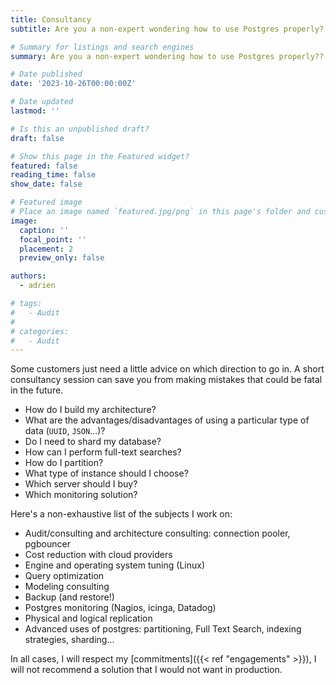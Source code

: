 ```yaml
---
title: Consultancy
subtitle: Are you a non-expert wondering how to use Postgres properly?

# Summary for listings and search engines
summary: Are you a non-expert wondering how to use Postgres properly??

# Date published
date: '2023-10-26T00:00:00Z'

# Date updated
lastmod: ''

# Is this an unpublished draft?
draft: false

# Show this page in the Featured widget?
featured: false
reading_time: false
show_date: false

# Featured image
# Place an image named `featured.jpg/png` in this page's folder and customize its options here.
image:
  caption: ''
  focal_point: ''
  placement: 2
  preview_only: false

authors:
  - adrien

# tags:
#   - Audit
# 
# categories:
#   - Audit
---
```


Some customers just need a little advice on which direction to go in.
A short consultancy session can save you from making mistakes that could be fatal in the future.


* How do I build my architecture?
* What are the advantages/disadvantages of using a particular type of data (`UUID`, `JSON`...)?
* Do I need to shard my database?
* How can I perform full-text searches?
* How do I partition?
* What type of instance should I choose?
* Which server should I buy?
* Which monitoring solution?

Here's a non-exhaustive list of the subjects I work on:

* Audit/consulting and architecture consulting: connection pooler, pgbouncer
* Cost reduction with cloud providers
* Engine and operating system tuning (Linux)
* Query optimization
* Modeling consulting
* Backup (and restore!)
* Postgres monitoring (Nagios, icinga, Datadog)
* Physical and logical replication
* Advanced uses of postgres: partitioning, Full Text Search, indexing strategies, sharding...


In all cases, I will respect my [commitments]({{< ref "engagements" >}}), I will not recommend a solution that I would not want in production.


